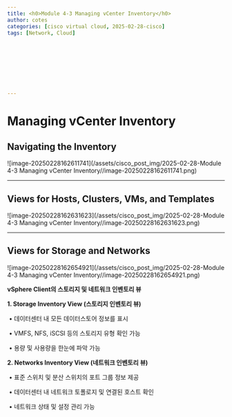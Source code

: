 ```yaml
---
title: <h0>Module 4-3 Managing vCenter Inventory</h0>
author: cotes   
categories: [cisco virtual cloud, 2025-02-28-cisco]
tags: [Network, Cloud]









---
```


# Managing vCenter Inventory



## Navigating the Inventory

![image-20250228162611741](/assets/cisco_post_img/2025-02-28-Module 4-3  Managing vCenter Inventory//image-20250228162611741.png)

------

## Views for Hosts, Clusters, VMs, and Templates

![image-20250228162631623](/assets/cisco_post_img/2025-02-28-Module 4-3  Managing vCenter Inventory//image-20250228162631623.png)

------

## Views for Storage and Networks

![image-20250228162654921](/assets/cisco_post_img/2025-02-28-Module 4-3  Managing vCenter Inventory//image-20250228162654921.png)

**vSphere Client의 스토리지 및 네트워크 인벤토리 뷰**

**1. Storage Inventory View (스토리지 인벤토리 뷰)**

​	•	데이터센터 내 모든 데이터스토어 정보를 표시

​	•	VMFS, NFS, iSCSI 등의 스토리지 유형 확인 가능

​	•	용량 및 사용량을 한눈에 파악 가능



**2. Networks Inventory View (네트워크 인벤토리 뷰)**

​	•	표준 스위치 및 분산 스위치의 포트 그룹 정보 제공

​	•	데이터센터 내 네트워크 토폴로지 및 연결된 호스트 확인

​	•	네트워크 상태 및 설정 관리 가능